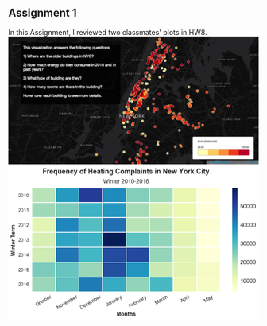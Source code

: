 ## Assignment 1 
In this Assignment, I reviewed two classmates' plots in HW8.
 ![Alt text](xiao's_plot.png)
 ![Alt text](nina's_plot.png)

